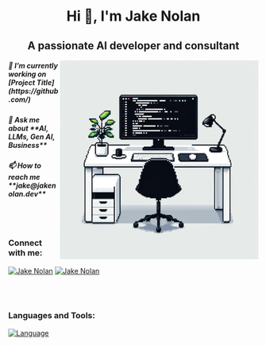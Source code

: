 <h1 align="center">Hi 👋, I'm Jake Nolan</h1>
<h2 align="center">A passionate AI developer and consultant</h2>

<img align="right" alt="Main Image" width = "400" src="github_README_img.png">

<h5>🔭 I’m currently working on [Project Title](https://github.com/)</h5>
<h5>💬 Ask me about **AI, LLMs, Gen AI, Business**</h5>
<h5>📫 How to reach me **jake@jakenolan.dev**</h5>

<br>
<br>

<h3 align="left">Connect with me:</h3>
<p align="left">
  <a href="" target="blank"><img align="center" src="" alt="Jake Nolan" height="30" width="40" /></a>
  <a href="" target="blank"><img align="center" src="" alt="Jake Nolan" height="30" width="40" /></a>
</p>

<br>
<br>

<h3 align="left">Languages and Tools:</h3>
<p align="left"> 
  <a href="" target="_blank" rel="noreferrer"> <img src="" alt="Language" width="40" height="40"/> </a> 
</p>
